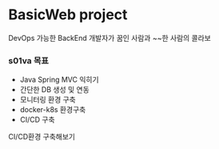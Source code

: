 # BasicWeb project
DevOps 가능한 BackEnd 개발자가 꿈인 사람과 ~~한 사람의 콜라보



### s01va 목표

- Java Spring MVC 익히기
- 간단한 DB 생성 및 연동
- 모니터링 환경 구축
- docker-k8s 환경구축
- CI/CD 구축

CI/CD환경 구축해보기